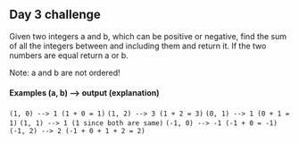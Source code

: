 ## Day 3 challenge

Given two integers a and b, which can be positive or negative, find the sum of all the integers between and including them and return it. If the two numbers are equal return a or b.

Note: a and b are not ordered!

#### Examples (a, b) --> output (explanation)

`(1, 0) --> 1 (1 + 0 = 1)`
`(1, 2) --> 3 (1 + 2 = 3)`
`(0, 1) --> 1 (0 + 1 = 1)`
`(1, 1) --> 1 (1 since both are same)`
`(-1, 0) --> -1 (-1 + 0 = -1)`
`(-1, 2) --> 2 (-1 + 0 + 1 + 2 = 2)`
